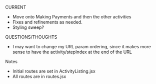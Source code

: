 CURRENT
- Move onto Making Payments and then the other activities
- Fixes and refinements as needed.
- Styling sweep? 

QUESTIONS/THOUGHTS
- I may want to change my URL param ordering, since it makes more sense to have the activity/stepIndex at the end of the URL

Notes
- Initial routes are set in ActivityListing.jsx
- All routes are in routes.jsx

